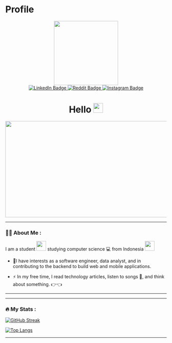 # Profile
<div id="header" align="center">
  <img src="https://media.giphy.com/media/Q2T7BXRiDFPJcPoA7Z/giphy.gif" width="200"/>
</div>
<div id="badges" align="center">
  <a href="https://www.linkedin.com/in/m-hanif-pratama-117919221/">
    <img src="https://img.shields.io/badge/LinkedIn-blue?style=for-the-badge&logo=linkedin&logoColor=white" alt="LinkedIn Badge"/>
  </a>
  <a href="https://www.reddit.com/u/LeleTerbang">
    <img src="https://img.shields.io/badge/Reddit-orange?style=for-the-badge&logo=reddit&logoColor=white" alt="Reddit Badge"/>
  </a>
  <a href="https://www.instagram.com/mhanif_pratama/">
    <img src="https://img.shields.io/badge/Instagram-E4405F?style=for-the-badge&logo=instagram&logoColor=white" alt="Instagram Badge"/>
  </a>
</div>
<div id="viewed" align="center">
  <img src="https://komarev.com/ghpvc/?username=MHanifPratama&style=flat-square&color=blue" alt=""/>
</div>

<h1 align="center">
  Hello
  <img src="https://media.giphy.com/media/hvRJCLFzcasrR4ia7z/giphy.gif" width="30px"/>
</h1>

<div align="center">
  <img src="https://media.giphy.com/media/Ws6T5PN7wHv3cY8xy8/giphy.gif" width="600" height="300"/>
 </div>
 
 ---
 
### :man_technologist: About Me :

I am a student <img src="https://media.giphy.com/media/M9042O8aXyLNHjk78f/giphy.gif" width="30"> studying computer science 💻 from Indonesia <img src="https://media.giphy.com/media/ibLnzjD6OJc2bo4yxO/giphy.gif" width="30">
- :telescope:I have interests as a software engineer, data analyst, and in contributing to the backend to build web and mobile applications.

- :zap: In my free time, I read technology articles, listen to songs 🎵, and think about something. :point_right::point_left: 

---

---

### :fire: My Stats :
[![GitHub Streak](http://github-readme-streak-stats.herokuapp.com?user=MHanifPratama&theme=dark&background=000000)](https://git.io/streak-stats)

[![Top Langs](https://github-readme-stats.vercel.app/api/top-langs/?username=MHanifPratama&layout=compact&theme=vision-friendly-dark)](https://github.com/anuraghazra/github-readme-stats)

---
